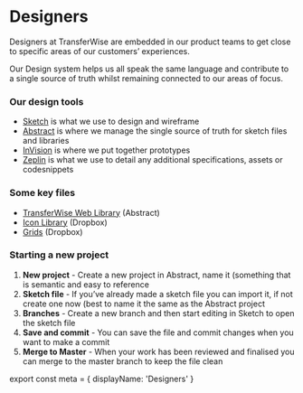 # Designers

<div>
  <p className="lead">Designers at TransferWise are embedded in our product teams to get close to specific areas of our customers’ experiences.</p>
</div>

Our Design system helps us all speak the same language and contribute to a single source of truth whilst remaining connected to our areas of focus.

### Our design tools

- [Sketch](https://www.sketchapp.com/) is what we use to design and wireframe
- [Abstract](https://www.goabstract.com/) is where we manage the single source of truth for sketch files and libraries
- [InVision](https://www.invisionapp.com/) is where we put together prototypes
- [Zeplin](https://zeplin.io/) is what we use to detail any additional specifications, assets or codesnippets

### Some key files

- [TransferWise Web Library](https://share.goabstract.com/d7e5640c-6489-4399-9e48-fd836ec9c7a4) (Abstract)
- [Icon Library](https://www.dropbox.com/sh/w8fxqupra9ietwf/AADY2otQGgvC-A7zS1dNhk9Ba?dl=0) (Dropbox)
- [Grids](https://www.dropbox.com/s/tfni2e0pyegf1zj/grid.sketch?dl=0) (Dropbox)

### Starting a new project

1. **New project** - Create a new project in Abstract, name it (something that is semantic and easy to reference
1. **Sketch file** - If you’ve already made a sketch file you can import it, if not create one now (best to name it the same as the Abstract project
1. **Branches** - Create a new branch and then start editing in Sketch to open the sketch file
1. **Save and commit** - You can save the file and commit changes when you want to make a commit
1. **Merge to Master** - When your work has been reviewed and finalised you can merge to the master branch to keep the file clean

export const meta = {
  displayName: 'Designers'
}
